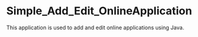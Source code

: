 # Simple_Add_Edit_OnlineApplication

This application is used to add and edit online applications using Java.
